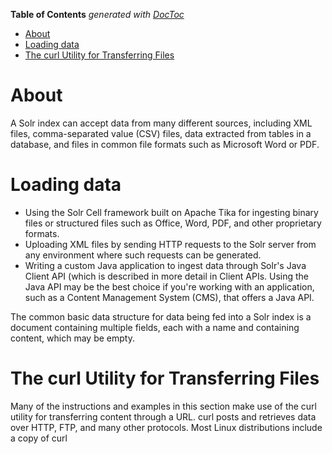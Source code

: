 <!-- START doctoc generated TOC please keep comment here to allow auto update -->
<!-- DON'T EDIT THIS SECTION, INSTEAD RE-RUN doctoc TO UPDATE -->
**Table of Contents**  *generated with [DocToc](https://github.com/thlorenz/doctoc)*

- [About](#about)
- [Loading data](#loading-data)
- [The curl Utility for Transferring Files](#the-curl-utility-for-transferring-files)

<!-- END doctoc generated TOC please keep comment here to allow auto update -->

# About

A Solr index can accept data from many different sources, including XML files, comma-separated value (CSV) files, data extracted from tables in a database, and files in common file formats such as Microsoft Word or PDF.

# Loading data

* Using the Solr Cell framework built on Apache Tika for ingesting binary files or structured files such as Office, Word, PDF, and other proprietary formats.
* Uploading XML files by sending HTTP requests to the Solr server from any environment where such requests can be generated.
* Writing a custom Java application to ingest data through Solr's Java Client API (which is described in more detail in Client APIs. Using the Java API may be the best choice if you're working with an application, such as a Content Management System (CMS), that offers a Java API.

The common basic data structure for data being fed into a Solr index is a document containing multiple fields, each with a name and containing content, which may be empty. 

# The curl Utility for Transferring Files

Many of the instructions and examples in this section make use of the curl utility for transferring content through a URL. curl posts and retrieves data over HTTP, FTP, and many other protocols. Most Linux distributions include a copy of curl
